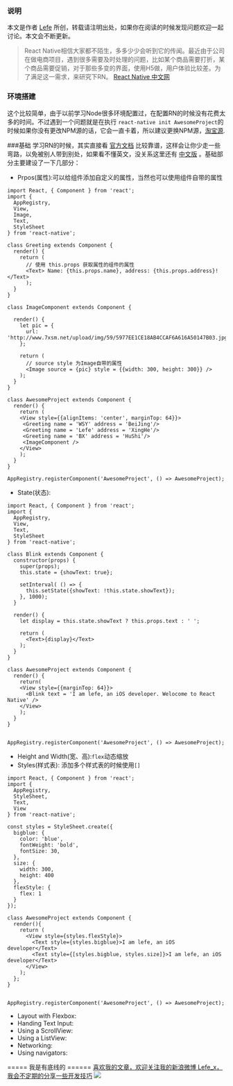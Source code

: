 ### 说明
本文是作者 [Lefe](http://www.jianshu.com/p/88957fad1226) 所创，转载请注明出处，如果你在阅读的时候发现问题欢迎一起讨论。本文会不断更新。

>React Native相信大家都不陌生，多多少少会听到它的传闻。最近由于公司在做电商项目，遇到很多需要及时处理的问题，比如某个商品需要打折，某个商品需要促销，对于那些多变的界面，使用H5做，用户体验比较差。为了满足这一需求，来研究下RN。 [React Native 中文网](https://reactnative.cn/ )

### 环境搭建
这个比较简单，由于以前学习Node很多环境配置过，在配置RN的时候没有花费太多的时间。不过遇到一个问题就是在执行 `react-native init AwesomeProject`的时候如果你没有更改NPM源的话，它会一直卡着，所以建议更换NPM源，[淘宝源](https://npm.taobao.org/).

###基础
学习RN的时候，其实直接看 [官方文档](http://facebook.github.io/react-native/docs/getting-started.html)  比较靠谱，这样会让你少走一些弯路，以免被别人带到别处，如果看不懂英文，没关系这里还有 [中文版](http://reactnative.cn/) 。基础部分主要建设了一下几部分：
- Prpos(属性):可以给组件添加自定义的属性，当然也可以使用组件自带的属性

```
import React, { Component } from 'react';
import { 
  AppRegistry,  
  View, 
  Image, 
  Text,
  StyleSheet
} from 'react-native';

class Greeting extends Component {
  render() {
    return (
      // 使用 this.props 获取属性的组件的属性
      <Text> Name: {this.props.name}, address: {this.props.address}!</Text>
      );
  }
}

class ImageComponent extends Component {

  render() {
    let pic = {
      url: 'http://www.7xsm.net/upload/img/59/5977EE1CE18AB4CCAF6A616A50147B03.jpg'
    };

    return (
      // source style 为Image自带的属性
      <Image source = {pic} style = {{width: 300, height: 300}} />
    );
  }
}

class AwesomeProject extends Component {
  render() {
    return (
    <View style={{alignItems: 'center', marginTop: 64}}>
     <Greeting name = 'WSY' address = 'BeiJing'/>
     <Greeting name = 'Lefe' address = 'XingHe'/>
     <Greeting name = 'BX' address = 'HuShi'/>
     <ImageComponent />
    </View>
    );
  }
}

AppRegistry.registerComponent('AwesomeProject', () => AwesomeProject);
```

- State(状态):

```
import React, { Component } from 'react';
import { 
  AppRegistry,  
  View, 
  Text,
  StyleSheet
} from 'react-native';

class Blink extends Component {
  constructor(props) {
    super(props);
    this.state = {showText: true};

    setInterval( () => {
      this.setState({showText: !this.state.showText});
    }, 1000);
  }

  render() {
    let display = this.state.showText ? this.props.text : ' ';

    return (
      <Text>{display}</Text>
    );
  }
}

class AwesomeProject extends Component {
  render() {
    return(
    <View style={{marginTop: 64}}>
      <Blink text = 'I am lefe, an iOS developer. Welocome to React Native' />
    </View>
    );
  }
}


AppRegistry.registerComponent('AwesomeProject', () => AwesomeProject);

```
- Height and Width(宽、高):`flex`动态缩放
- Styles(样式表): 添加多个样式表的时候使用`[]`

```
import React, { Component } from 'react';
import {
  AppRegistry, 
  StyleSheet, 
  Text,
  View
} from 'react-native';

const styles = StyleSheet.create({
  bigblue: {
    color: 'blue',
    fontWeight: 'bold',
    fontSize: 30,
  },
  size: {
    width: 300,
    height: 400
  },
  flexStyle: {
    flex: 1
  }
});

class AwesomeProject extends Component {
  render(){
    return (
      <View style={styles.flexStyle}>
        <Text style={styles.bigblue}>I am lefe, an iOS developer</Text>
        <Text style={[styles.bigblue, styles.size]}>I am lefe, an iOS developer</Text>
      </View>
    );
  };
}


AppRegistry.registerComponent('AwesomeProject', () => AwesomeProject);

```
- Layout with Flexbox:
- Handing Text Input:
- Using a ScrollView:
- Using a ListView:
- Networking:
- Using navigators:

===== 我是有底线的 ======
[喜欢我的文章，欢迎关注我的新浪微博 Lefe_x，我会不定期的分享一些开发技巧](http://www.weibo.com/5953150140/profile?rightmod=1&wvr=6&mod=personnumber&is_all=1)
![](http://upload-images.jianshu.io/upload_images/1664496-e409f16579811101.jpg)

